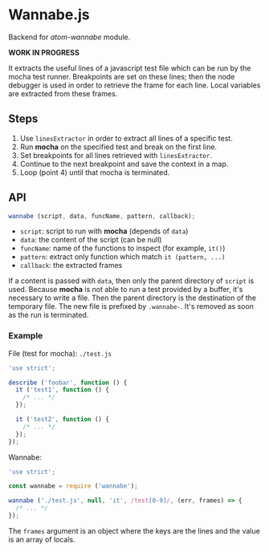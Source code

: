 
# Wannabe.js

Backend for *atom-wannabe* module.

**WORK IN PROGRESS**

It extracts the useful lines of a javascript test file which can be run by
the mocha test runner. Breakpoints are set on these lines; then the node debugger
is used in order to retrieve the frame for each line. Local variables are
extracted from these frames.

## Steps

1. Use `linesExtractor` in order to extract all lines of a specific test.
2. Run **mocha** on the specified test and break on the first line.
3. Set breakpoints for all lines retrieved with `linesExtractor`.
4. Continue to the next breakpoint and save the context in a map.
5. Loop (point 4) until that mocha is terminated.

## API

```js
wannabe (script, data, funcName, pattern, callback);
```

 * `script`: script to run with **mocha** (depends of `data`)
 * `data`: the content of the script (can be null)
 * `funcName`: name of the functions to inspect (for example, `it()`)
 * `pattern`: extract only function which match `it (pattern, ...)`
 * `callback`: the extracted frames

If a content is passed with `data`, then only the parent directory of `script`
is used. Because **mocha** is not able to run a test provided by a buffer,
it's necessary to write a file. Then the parent directory is the destination
of the temporary file. The new file is prefixed by `.wannabe-`. It's removed
as soon as the run is terminated.

### Example

File (test for mocha): `./test.js`

```js
'use strict';

describe ('foobar', function () {
  it ('test1', function () {
    /* ... */
  });

  it ('test2', function () {
    /* ... */
  });
});

```

Wannabe:

```js
'use strict';

const wannabe = require ('wannabe');

wannabe ('./test.js', null, 'it', /test[0-9]/, (err, frames) => {
  /* ... */
});
```

The `frames` argument is an object where the keys are the lines and the value
is an array of locals.

